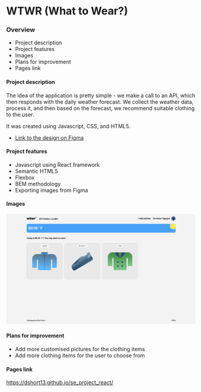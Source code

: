 # WTWR (What to Wear?)

### Overview

- Project description
- Project features
- Images
- Plans for improvement
- Pages link

#### Project description

The idea of the application is pretty simple - we make a call to an API, which then responds with the daily weather forecast. We collect the weather data, process it, and then based on the forecast, we recommend suitable clothing to the user.

It was created using Javascript, CSS, and HTML5.

- [Link to the design on Figma](https://www.figma.com/design/F03bTb81Pw8IDPj5Y9rc5i/Sprint-10-%7C-WTWR?node-id=311-2970&node-type=frame&t=kusM8pNQr6u7XLBR-0)

#### Project features

- Javascript using React framework
- Semantic HTML5
- Flexbox
- BEM methodology
- Exporting images from Figma

#### Images

![desktop-view](./src/assets/desktop-view.png)

#### Plans for improvement

- Add more customised pictures for the clothing items
- Add more clothing items for the user to choose from

#### Pages link

https://dshort13.github.io/se_project_react/
